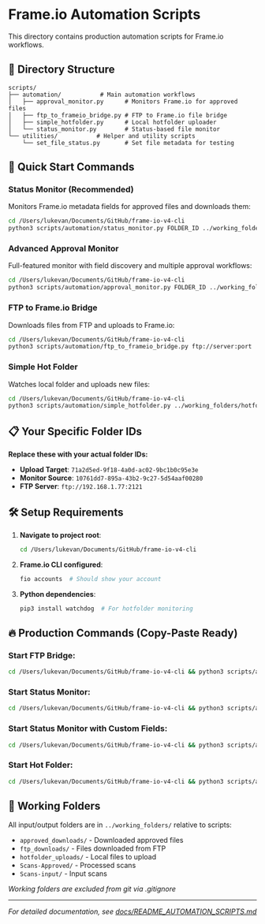 # Frame.io Automation Scripts

This directory contains production automation scripts for Frame.io workflows.

## 📁 Directory Structure

```
scripts/
├── automation/           # Main automation workflows
│   ├── approval_monitor.py      # Monitors Frame.io for approved files
│   ├── ftp_to_frameio_bridge.py # FTP to Frame.io file bridge
│   ├── simple_hotfolder.py      # Local hotfolder uploader
│   └── status_monitor.py        # Status-based file monitor
└── utilities/           # Helper and utility scripts
    └── set_file_status.py       # Set file metadata for testing
```

## 🚀 Quick Start Commands

### Status Monitor (Recommended)
Monitors Frame.io metadata fields for approved files and downloads them:
```bash
cd /Users/lukevan/Documents/GitHub/frame-io-v4-cli
python3 scripts/automation/status_monitor.py FOLDER_ID ../working_folders/approved_downloads
```

### Advanced Approval Monitor
Full-featured monitor with field discovery and multiple approval workflows:
```bash
cd /Users/lukevan/Documents/GitHub/frame-io-v4-cli
python3 scripts/automation/approval_monitor.py FOLDER_ID ../working_folders/approved_downloads
```

### FTP to Frame.io Bridge
Downloads files from FTP and uploads to Frame.io:
```bash
cd /Users/lukevan/Documents/GitHub/frame-io-v4-cli
python3 scripts/automation/ftp_to_frameio_bridge.py ftp://server:port ../working_folders/ftp_downloads FOLDER_ID
```

### Simple Hot Folder
Watches local folder and uploads new files:
```bash
cd /Users/lukevan/Documents/GitHub/frame-io-v4-cli
python3 scripts/automation/simple_hotfolder.py ../working_folders/hotfolder_uploads FOLDER_ID
```

## 📋 Your Specific Folder IDs

**Replace these with your actual folder IDs:**
- **Upload Target**: `71a2d5ed-9f18-4a0d-ac02-9bc1b0c95e3e`
- **Monitor Source**: `10761dd7-895a-43b2-9c27-5d54aaf00280`
- **FTP Server**: `ftp://192.168.1.77:2121`

## 🛠️ Setup Requirements

1. **Navigate to project root**:
   ```bash
   cd /Users/lukevan/Documents/GitHub/frame-io-v4-cli
   ```

2. **Frame.io CLI configured**:
   ```bash
   fio accounts  # Should show your account
   ```

3. **Python dependencies**:
   ```bash
   pip3 install watchdog  # For hotfolder monitoring
   ```

## 🔥 Production Commands (Copy-Paste Ready)

### Start FTP Bridge:
```bash
cd /Users/lukevan/Documents/GitHub/frame-io-v4-cli && python3 scripts/automation/ftp_to_frameio_bridge.py ftp://192.168.1.77:2121 working_folders/ftp_downloads 71a2d5ed-9f18-4a0d-ac02-9bc1b0c95e3e --metadata
```

### Start Status Monitor:
```bash
cd /Users/lukevan/Documents/GitHub/frame-io-v4-cli && python3 scripts/automation/status_monitor.py 10761dd7-895a-43b2-9c27-5d54aaf00280 working_folders/approved_downloads
```

### Start Status Monitor with Custom Fields:
```bash
cd /Users/lukevan/Documents/GitHub/frame-io-v4-cli && python3 scripts/automation/status_monitor.py 10761dd7-895a-43b2-9c27-5d54aaf00280 working_folders/approved_downloads --status-fields "Approval Status" "Review State" "Status" --approved-values "Approved" "Final" "Ready"
```

### Start Hot Folder:
```bash
cd /Users/lukevan/Documents/GitHub/frame-io-v4-cli && python3 scripts/automation/simple_hotfolder.py working_folders/hotfolder_uploads 71a2d5ed-9f18-4a0d-ac02-9bc1b0c95e3e --metadata
```

## 📝 Working Folders

All input/output folders are in `../working_folders/` relative to scripts:
- `approved_downloads/` - Downloaded approved files
- `ftp_downloads/` - Files downloaded from FTP
- `hotfolder_uploads/` - Local files to upload
- `Scans-Approved/` - Processed scans
- `Scans-input/` - Input scans

*Working folders are excluded from git via .gitignore*

---

*For detailed documentation, see [docs/README_AUTOMATION_SCRIPTS.md](../docs/README_AUTOMATION_SCRIPTS.md)*
